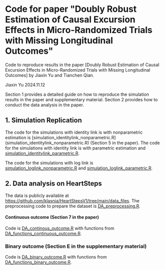 # Code for paper "Doubly Robust Estimation of Causal Excursion Effects in Micro-Randomized Trials with Missing Longitudinal Outcomes"

Code to reproduce results in the paper [Doubly Robust Estimation of Causal Excursion Effects in Micro-Randomized Trials with Missing Longitudinal Outcomes] by Jiaxin Yu and Tianchen Qian.

Jiaxin Yu
2024.11.12

Section 1 provides a detailed guide on how to reproduce the simulation results in the paper and supplementary material. Section 2 provides how to conduct the data analysis in the paper.

## 1. Simulation Replication

The code for the simulations with identity link is with nonparametric estimation is [simulation_identitylink_nonparametric.R] (simulation_identitylink_nonparametric.R) (Section 5 in the paper). The code for the simulations with identity link is with parametric estimation and  [simulation_identitylink_parametric.R](simulation_identitylink_parametric.R). 

The code for the simulations with log link is [simulation_loglink_nonparametric.R](simulation_loglink_nonparametric.R) and  [simulation_loglink_parametric.R](simulation_loglink_parametric.R). 


## 2. Data analysis on HeartSteps

The data is publicly available at https://github.com/klasnja/HeartStepsV1/tree/main/data_files. The preprocessing code to prepare the dataset is [DA_preprocessing.R](DA_preprocessing.R).

#### Continuous outcome (Section 7 in the paper)

Code is [DA_continous_outcome.R](DA_continous_outcome.R) with functions from [DA_functions_continuous_outcome.R](DA_functions_continuous_outcome.R). 

### Binary outcome (Section E in the supplementary material)

Code is [DA_binary_outcome.R](DA_binary_outcome.R) with functions from [DA_functions_binary_outcome.R](DA_functions_binary_outcome.R). 








